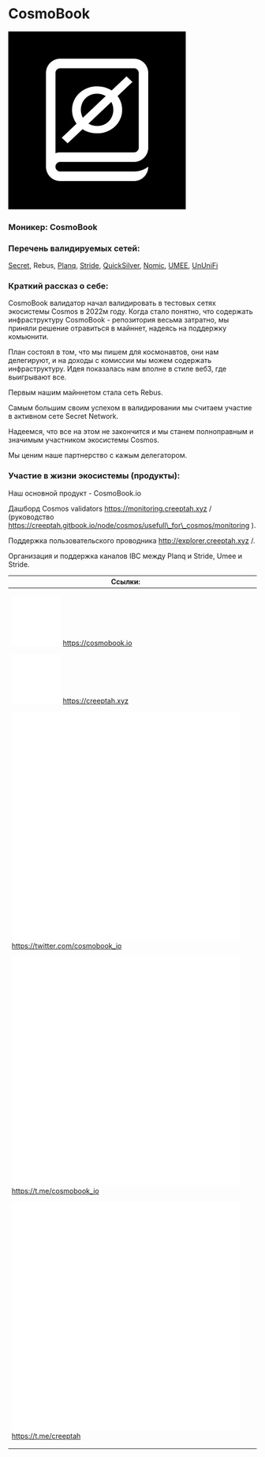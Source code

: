 # CosmoBook

<img src="../../.gitbook/assets/image (15).png" alt="" data-size="original">

### **Моникер: CosmoBook**

### **Перечень валидируемых сетей:**

[Secret](../../cosmobook/secret-network.md), Rebus, [Planq](../../upcoming-projects/planq.md), [Stride](../../readme/stride.md), [QuickSilver](../../readme/quicksilver.md), [Nomic](../../cosmobook/nomic.md), [UMEE](../../readme/umee.md), [UnUniFi](../../upcoming-projects/ununifi-protocol.md)

### **Краткий рассказ о себе:**

CosmoBook валидатор начал валидировать в тестовых сетях экосистемы Cosmos в 2022м году. Когда стало понятно, что содержать инфраструктуру CosmoBook - репозитория весьма затратно, мы приняли решение отравиться в майннет, надеясь на поддержку комьюнити.&#x20;

План состоял в том, что мы пишем для космонавтов, они нам делегируют, и на доходы с комиссии мы можем содержать инфраструктуру. Идея показалась нам вполне в стиле веб3, где выигрывают все.

Первым нашим майннетом стала сеть Rebus.&#x20;

Самым большим своим успехом в валидировании мы считаем участие в активном сете Secret Network.

Надеемся, что все на этом не закончится и мы станем полноправным и значимым участником экосистемы Cosmos.

Мы ценим наше партнерство с кажым делегатором.

### **Участие в жизни экосистемы (продукты):**

Наш основной продукт - CosmoBook.io

Дашборд Cosmos validators https://monitoring.creeptah.xyz / (руководство https://creeptah.gitbook.io/node/cosmos/usefull\_for\_cosmos/monitoring ).&#x20;

Поддержка пользовательского проводника http://explorer.creeptah.xyz /.

Организация и поддержка каналов IBC между Planq и Stride, Umee и Stride.

<table><thead><tr><th>Ссылки:</th><th data-hidden></th><th data-hidden></th></tr></thead><tbody><tr><td><p><img src="../../.gitbook/assets/icons8-интернет-100 (6).png" alt="" data-size="line"> <a href="https://cosmobook.io">https://cosmobook.io</a> </p><p><img src="../../.gitbook/assets/icons8-интернет-100 (5).png" alt="" data-size="line"> <a href="https://creeptah.xyz">https://creeptah.xyz</a> </p><p><img src="../../.gitbook/assets/icons8-твиттер-500.png" alt="" data-size="line"> <a href="https://twitter.com/cosmobook_io">https://twitter.com/cosmobook_io</a> </p><p><img src="../../.gitbook/assets/icons8-телеграмма-app-480 (2).png" alt="" data-size="line"> <a href="https://t.me/cosmobook_io">https://t.me/cosmobook_io</a> </p><p><img src="../../.gitbook/assets/icons8-телеграмма-app-480.png" alt="" data-size="line"> <a href="https://t.me/creeptah">https://t.me/creeptah</a></p></td><td></td><td></td></tr></tbody></table>

